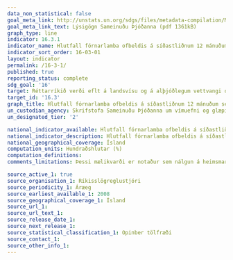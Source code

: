 ```yaml
---
data_non_statistical: false
goal_meta_link: http://unstats.un.org/sdgs/files/metadata-compilation/Metadata-Goal-16.pdf
goal_meta_link_text: Lýsigögn Sameinuðu Þjóðanna (pdf 1361kB)
graph_type: line
indicator: 16.3.1
indicator_name: Hlutfall fórnarlamba ofbeldis á síðastliðnum 12 mánuðum sem tilkynnt hafa um brot gegn sér til lögbærra yfirvalda eða annarra opinberlega viðurkenndra sáttaumleitunaraðila.
indicator_sort_order: 16-03-01
layout: indicator
permalink: /16-3-1/
published: true
reporting_status: complete
sdg_goal: '16'
target: Réttarríkið verði eflt á landsvísu og á alþjóðlegum vettvangi og tryggt verði jafnt aðgengi allra að réttarkerfinu.
target_id: '16.3'
graph_title: Hlutfall fórnarlamba ofbeldis á síðastliðnum 12 mánuðum sem tilkynnt hafa um brot gegn sér til lögbærra yfirvalda eða annarra opinberlega viðurkenndra sáttaumleitunaraðila.
un_custodian_agency: Skrifstofa Sameinuðu Þjóðanna um vímuefni og glæpi (UNODC)
un_designated_tier: '2'

national_indicator_available: Hlutfall fórnarlamba ofbeldis á síðastliðnum 12 mánuðum sem tilkynnt hafa um brot gegn sér til lögreglu
national_indicator_description: Hlutfall fórnarlamba ofbeldis á síðastliðnum 12 mánuðum sem tilkynnt hafa um brot gegn sér til lögreglu
national_geographical_coverage: Ísland
computation_units: Hundraðshlutar (%)
computation_definitions: 
comments_limitations: Þessi mælikvarði er notaður sem nálgun á heimsmarkmiðamælikvarða Sameinuðu Þjóðanna. Þar sem því má við komast er unnið að því að finna eða þróa Íslensk gögn til að uppfylla forskrifa Sameinuðu Þjóðanna. Þessi mælikvarði var fundinn í samstarfi við málefnasérfræðinga.

source_active_1: true
source_organisation_1: Ríkisslögreglustjóri
source_periodicity_1: Áræeg
source_earliest_available_1: 2008
source_geographical_coverage_1: Ísland
source_url_1:
source_url_text_1:
source_release_date_1:
source_next_release_1:
source_statistical_classification_1: Opinber tölfræði
source_contact_1:
source_other_info_1:
---
```

